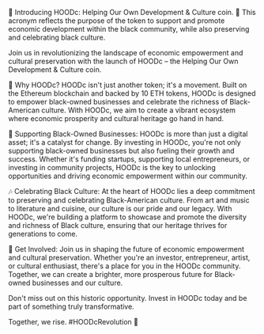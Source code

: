 🎉 Introducing HOODc: Helping Our Own Development & Culture coin.  🎉
This acronym reflects the purpose of the token to support and promote economic development within the black community, while also preserving and celebrating black culture.

Join us in revolutionizing the landscape of economic empowerment and cultural preservation with the launch of HOODc – the Helping Our Own Development & Culture coin.

🚀 Why HOODc? HOODc isn't just another token; it's a movement. Built on the Ethereum blockchain and backed by 10 ETH tokens, HOODc is designed to empower black-owned businesses and celebrate the richness of Black-American culture. With HOODc, we aim to create a vibrant ecosystem where economic prosperity and cultural heritage go hand in hand.

💼 Supporting Black-Owned Businesses: HOODc is more than just a digital asset; it's a catalyst for change. By investing in HOODc, you're not only supporting black-owned businesses but also fueling their growth and success. Whether it's funding startups, supporting local entrepreneurs, or investing in community projects, HOODc is the key to unlocking opportunities and driving economic empowerment within our community.

🎶 Celebrating Black Culture: At the heart of HOODc lies a deep commitment to preserving and celebrating Black-American culture. From art and music to literature and cuisine, our culture is our pride and our legacy. With HOODc, we're building a platform to showcase and promote the diversity and richness of Black culture, ensuring that our heritage thrives for generations to come.

🌟 Get Involved: Join us in shaping the future of economic empowerment and cultural preservation. Whether you're an investor, entrepreneur, artist, or cultural enthusiast, there's a place for you in the HOODc community. Together, we can create a brighter, more prosperous future for Black-owned businesses and our culture.

Don't miss out on this historic opportunity. Invest in HOODc today and be part of something truly transformative.

Together, we rise. #HOODcRevolution 🚀